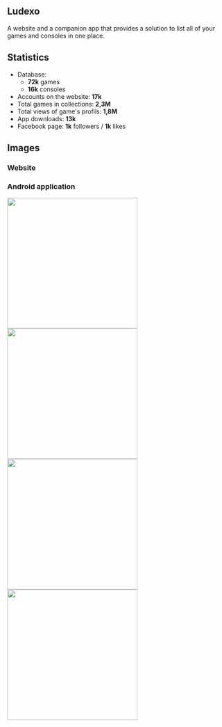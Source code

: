 ## Ludexo

A website and a companion app that provides a solution to list all of your games and consoles in one place.

## Statistics
- Database:
  - __72k__ games
  - __16k__ consoles
- Accounts on the website: __17k__
- Total games in collections: __2,3M__
- Total views of game's profils: __1,8M__
- App downloads: __13k__
- Facebook page: __1k__ followers / __1k__ likes

## Images

### Website


### Android application

<img src="https://github.com/thomaspoulainconsulting/Ludexo/assets/423951/b9aed71b-f618-4845-87b3-ba1da428a281" width="300">

<img src="https://github.com/thomaspoulainconsulting/Ludexo/assets/423951/247917a6-22ca-4587-88c1-26b9d565a872" width="300">

<img src="https://github.com/thomaspoulainconsulting/Ludexo/assets/423951/e9b6b45d-d827-4a13-9af9-91421f4663f7" width="300">

<img src="https://github.com/thomaspoulainconsulting/Ludexo/assets/423951/db8e5c3a-b927-4b66-8d55-1a2c643b3536" width="300">
